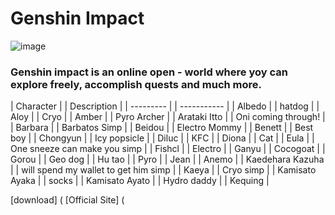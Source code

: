 #  Genshin Impact

![image](https://user-images.githubusercontent.com/102704355/161384782-4dec4ee7-31f9-4e15-9437-51898c88386b.png)

### Genshin impact is an online open - world where yoy can explore freely, accomplish quests and much more. 

| Character | | Description |
| --------- | | ----------- |
| Albedo | | hatdog |
| Aloy | | Cryo |
| Amber | | Pyro Archer |
| Arataki Itto | | Oni coming through! |
| Barbara | | Barbatos Simp |
| Beidou | | Electro Mommy |
| Benett | | Best boy |
| Chongyun | | Icy popsicle |
| Diluc | | KFC |
| Diona | | Cat |
| Eula | | One sneeze can make you simp |
| Fishcl | | Electro |
| Ganyu | | Cocogoat |
| Gorou | | Geo dog |
| Hu tao | | Pyro |
| Jean | | Anemo |
| Kaedehara Kazuha | | will spend my wallet to get him simp |
| Kaeya | | Cryo simp |
| Kamisato Ayaka | | socks |
| Kamisato Ayato | | Hydro daddy |
| Kequing | 

[download] (
[Official Site] (
